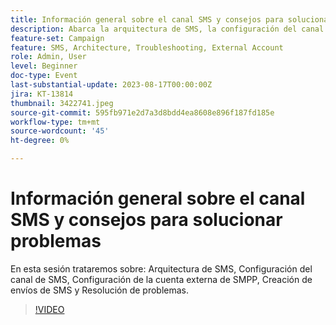 ```yaml
---
title: Información general sobre el canal SMS y consejos para solucionar problemas
description: Abarca la arquitectura de SMS, la configuración del canal SMS, la configuración de la cuenta externa de SMPP, la creación de envíos SMS y la resolución de problemas.
feature-set: Campaign
feature: SMS, Architecture, Troubleshooting, External Account
role: Admin, User
level: Beginner
doc-type: Event
last-substantial-update: 2023-08-17T00:00:00Z
jira: KT-13814
thumbnail: 3422741.jpeg
source-git-commit: 595fb971e2d7a3d8bdd4ea8608e896f187fd185e
workflow-type: tm+mt
source-wordcount: '45'
ht-degree: 0%

---
```


# Información general sobre el canal SMS y consejos para solucionar problemas

En esta sesión trataremos sobre: Arquitectura de SMS, Configuración del canal de SMS, Configuración de la cuenta externa de SMPP, Creación de envíos de SMS y Resolución de problemas.

>[!VIDEO](https://video.tv.adobe.com/v/3422741/?learn=on)
